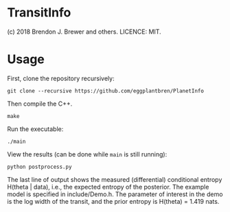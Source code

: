 TransitInfo
===========

(c) 2018 Brendon J. Brewer and others. LICENCE: MIT.

Usage
=====

First, clone the repository recursively:

`git clone --recursive https://github.com/eggplantbren/PlanetInfo`

Then compile the C++.

`make`

Run the executable:

`./main`

View the results (can be done while `main` is still running):

`python postprocess.py`

The last line of output shows the measured (differential) conditional entropy
H(theta | data), i.e., the expected entropy of the posterior.
The example model is specified in include/Demo.h. The parameter of
interest in the demo is the log width of the transit, and the
prior entropy is H(theta) = 1.419 nats.
